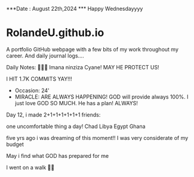 ***Date : August 22th,2024 *** Happy Wednesdayyyy
# RolandeU.github.io

A portfolio GitHub webpage with a few bits of my work throughout my career. And daily journal logs....

Daily Notes:
💚🙏🏾 Imana ninziza Cyane! MAY HE PROTECT US!

I HIT 1.7K COMMITS YAY!!!

- Occasion: 24'
- MIRACLE: ARE ALWAYS HAPPENING!
GOD will provide always 100%. I just love GOD SO MUCH. He has a plan!
ALWAYS!

Day 12, i made 2+1+1+1+1+1+1 friends:

one uncomfortable thing a day!
Chad
Libya
Egypt
Ghana

five yrs ago i was dreaming of this moment!!
I was very considerate of my budget

May i find what GOD has prepared for me

I went on a walk 💚💚







